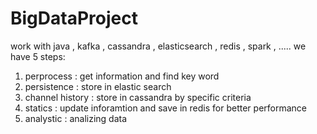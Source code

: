 # BigDataProject
work with java , kafka , cassandra , elasticsearch , redis , spark , .....
we have 5 steps:
1) perprocess : get information and find key word
2) persistence : store in elastic search
3) channel history : store in cassandra by specific criteria
4) statics : update inforamtion and save in redis for better performance
5) analystic : analizing data
